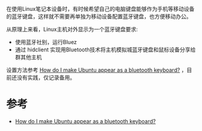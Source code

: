 在使用Linux笔记本设备时，有时候希望自己的电脑键盘能够作为手机等移动设备的蓝牙键盘，这样就不需要再单独为移动设备配置蓝牙键盘，也方便移动办公。

从原理上来看，Linux主机对外显示为一个蓝牙键盘要求:

- 使用蓝牙社别，运行Bluez
- 通过 hidclient 实现用Bluetooth技术将主机模拟城蓝牙键盘和鼠标设备分享给群其他主机

设置方法参考 [How do I make Ubuntu appear as a bluetooth keyboard?](https://askubuntu.com/questions/229287/how-do-i-make-ubuntu-appear-as-a-bluetooth-keyboard) ，目前还没有实践，仅记录备用。


# 参考

- [How do I make Ubuntu appear as a bluetooth keyboard?](https://askubuntu.com/questions/229287/how-do-i-make-ubuntu-appear-as-a-bluetooth-keyboard)
